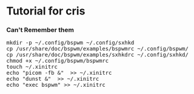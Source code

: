 # Tutorial for cris

### Can't Remember them
<pre>
mkdir -p ~/.config/bspwm ~/.config/sxhkd
cp /usr/share/doc/bspwm/examples/bspwmrc ~/.config/bspwm/
cp /usr/share/doc/bspwm/examples/sxhkdrc ~/.config/sxhkd/
chmod +x ~/.config/bspwm/bspwmrc
touch ~/.xinitrc
echo "picom -fb &"  >> ~/.xinitrc
echo "dunst &"  >> ~/.xinitrc
echo "exec bspwm" >> ~/.xinitrc
</pre>
